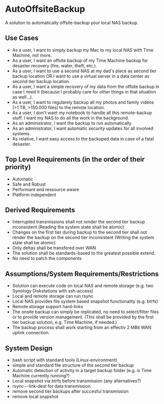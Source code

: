 # AutoOffsiteBackup
A solution to automatically offsite-backup your local NAS backup.

## Use Cases
* As a user, I want to simply backup my Mac to my local NAS with Time Machine, not more.
* As a user, I want an offsite backup of my Time Machine backup for desaster recovery (fire, water, theft, etc.).
* As a user, I want to use a second NAS at my dad's place as second tier backup location OR I want to use a virtual server in a data center as second tier backup location.
* As a user, I want a simple recovery of my data from the offsite backup in case I need it (because I probably care for other things in that situation as well...).
* As a user, I want to regularely backup all my photos and family videos (>1 TB, >150.000 files) to the remote location.
* As a user, I don't want my notebook to handle all this remote-backup stuff. I want my NAS to do all the work in the background.
* As an administrator, I want the backup to run automatically.
* As an administrator, I want automatic security updates for all involved systems.
* As relative, I want easy access to the backuped data in case of a fatal desaster.

## Top Level Requirements (in the order of their priority)
* Automatic
* Safe and Robust
* Performant and ressource aware
* Platform independent

## Derived Requirements
* Interrupted transmissions shall not render the second tier backup inconsistent (Reading the system state shall be atomic)
* Changes on the first tier during backup to the second tier shall not render the backup on the second tier inconsistent (Writing the system state shall be atomic)
* Only deltas shall be transfered over WAN
* The solution shall be standards-based to the greatest possible extend.
* No need to patch the components

## Assumptions/System Requirements/Restrictions
* Solution can execute code on local NAS and remote storage (e.g. two Synology Diskstations with ssh-access)
* Local and remote storage can run rsync
* Local NAS provides file system based snapshot functionality (e.g. btrfs)
* Remote storage support hard-links
* The onsite backup can simply be replicated, no need to select/filter files or to provide version management. (This shall be provided by the first tier backup solution, e.g. Time Machine, if needed.)
* The backup process shall work starting from an effectiv 2 MBit WAN uplink connection.

## System Design
* bash script with standard tools (Linux-environment)
* simple and standard file structure of the second tier backup
* Automatic detection of activity in a target backup folder (e.g. is Time Machine currently running?)
* Local snapshot via btrfs before transmission (any alternatives?)
* rsync --link-dest for data transmission
* remove second tier backups after succesful transmission
* remove local snapshot

